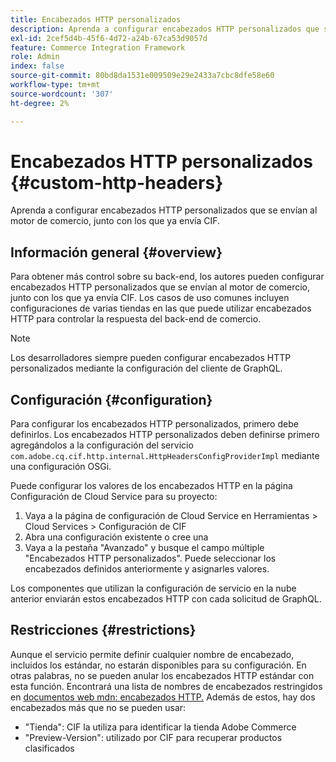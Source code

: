 ```yaml
---
title: Encabezados HTTP personalizados
description: Aprenda a configurar encabezados HTTP personalizados que se envían al motor de comercio, junto con los que ya envía CIF.
exl-id: 2cef5d4b-45f6-4d72-a24b-67ca53d9057d
feature: Commerce Integration Framework
role: Admin
index: false
source-git-commit: 80bd8da1531e009509e29e2433a7cbc8dfe58e60
workflow-type: tm+mt
source-wordcount: '307'
ht-degree: 2%

---
```



# Encabezados HTTP personalizados {#custom-http-headers}

Aprenda a configurar encabezados HTTP personalizados que se envían al motor de comercio, junto con los que ya envía CIF.

## Información general {#overview}

Para obtener más control sobre su back-end, los autores pueden configurar encabezados HTTP personalizados que se envían al motor de comercio, junto con los que ya envía CIF. Los casos de uso comunes incluyen configuraciones de varias tiendas en las que puede utilizar encabezados HTTP para controlar la respuesta del back-end de comercio.

>[!NOTE]
>
>Los desarrolladores siempre pueden configurar encabezados HTTP personalizados mediante la configuración del cliente de GraphQL.
>

## Configuración {#configuration}

Para configurar los encabezados HTTP personalizados, primero debe definirlos. Los encabezados HTTP personalizados deben definirse primero agregándolos a la configuración del servicio `com.adobe.cq.cif.http.internal.HttpHeadersConfigProviderImpl` mediante una configuración OSGi.

Puede configurar los valores de los encabezados HTTP en la página Configuración de Cloud Service para su proyecto:

1. Vaya a la página de configuración de Cloud Service en Herramientas > Cloud Services > Configuración de CIF
1. Abra una configuración existente o cree una
1. Vaya a la pestaña &quot;Avanzado&quot; y busque el campo múltiple &quot;Encabezados HTTP personalizados&quot;. Puede seleccionar los encabezados definidos anteriormente y asignarles valores.

Los componentes que utilizan la configuración de servicio en la nube anterior enviarán estos encabezados HTTP con cada solicitud de GraphQL.

## Restricciones {#restrictions}

Aunque el servicio permite definir cualquier nombre de encabezado, incluidos los estándar, no estarán disponibles para su configuración. En otras palabras, no se pueden anular los encabezados HTTP estándar con esta función. Encontrará una lista de nombres de encabezados restringidos en [documentos web mdn: encabezados HTTP.](https://developer.mozilla.org/en-US/docs/Web/HTTP/Headers) Además de estos, hay dos encabezados más que no se pueden usar:

* &quot;Tienda&quot;: CIF la utiliza para identificar la tienda Adobe Commerce
* &quot;Preview-Version&quot;: utilizado por CIF para recuperar productos clasificados
